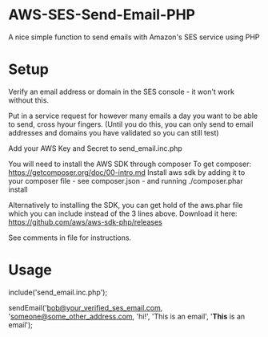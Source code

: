 # AWS-SES-Send-Email-PHP
A nice simple function to send emails with Amazon's SES service using PHP


# Setup

Verify an email address or domain in the SES console - it won't work without this.

Put in a service request for however many emails a day you want to be able to send, cross hyour fingers.
(Until you do this, you can only send to email addresses and domains you have validated so you can still test)

Add your AWS Key and Secret to send_email.inc.php

You will need to install the AWS SDK through composer
To get composer: https://getcomposer.org/doc/00-intro.md
Install aws sdk by adding it to your composer file - see composer.json - and running ./composer.phar install


Alternatively to installing the SDK, you can get hold of the aws.phar file which you can include instead of the 3 lines above.
Download it here: https://github.com/aws/aws-sdk-php/releases

See comments in file for instructions.

# Usage

include('send_email.inc.php');

sendEmail('bob@your_verified_ses_email.com, 'someone@some_other_address.com, 'hi!', 'This is an email', '<strong>This</strong> is an email');
